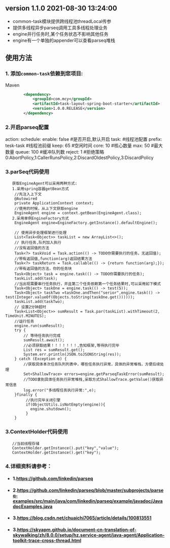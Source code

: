 
## version 1.1.0 2021-08-30 13:24:00
- common-task模块提供跨线程池threadLocal传参
- 提供多线程异步parseq调用工具多线程处理业务
- engine并行任务时,某个任务状态不影响其他任务
- engine有一个单独的appender可以查看parseq堆栈


## 使用方法

### 1. 添加`common-task`依赖到您项目:
Maven

```xml
        <dependency>
            <groupId>com.mcy</groupId>
            <artifactId>task-layout-spring-boot-starter</artifactId>
            <version>1.0.0.RELEASE</version>
        </dependency>
```
### 2.开启parseq配置
action:
  schedule:
    enable: false #是否开启,默认开启
    task:  #线程池配置
       prefix: tesk-task #线程池前缀 
       keep: 65 #空闲时间
       core: 10 #核心数量
       max: 50 #最大数量
       queue: 100 #缓冲队列数
       reject: 1 #拒绝策略0:AbortPolicy,1:CallerRunsPolicy,2:DiscardOldestPolicy,3:DiscardPolicy   
### 3.parSeq代码使用
       获取EngineAgent可以采用两种方式:
       1.采用spring容器getBean方式
        //先注入上下文
        @Autowired
        private ApplicationContext context;
        //使用的时候，从上下文获取engine
        EngineAgent engine = context.getBean(EngineAgent.class);
       2.采用单例EngineFactory方式
        EngineAgent engine=EngineFactory.getInstance().defaultEngine();

        // 使用异步处理框架进行处理
        List<Task<Object>> taskList = new ArrayList<>();
        // 执行任务,队列加入执行
        //没有返回值的方法
        Task<?> taskVoid = Task.action(() -> TODO你需要执行的任务，无返回值);
        //带有返回值,function(arg)返回结果方法
        Task<?> taskReturn = Task.callable(() -> {return function(arg);});
        //带有返回值的方法，你的任务块
        Task<Object> task = engine.task(() -> TODO你需要执行的任务);
        taskList.add(task);
        //当出现需要串行任务执行，并且第二个任务依赖第一个任务结果时,可以采用如下模式
        Task<Object> taskOne = engine.task(() -> test(5));
        Task<Object> taskTwo =taskOne.andThen("serior",engine.task(() -> test(Integer.valueOf(Objects.toString(taskOne.get())))));
        taskList.add(taskTwo);
        // 设置2分钟超时
        Task<List<Object>> sumResult = Task.par(taskList).withTimeout(2, TimeUnit.MINUTES);
        //运行任务
        engine.run(sumResult);
        try { 
            // 等待任务执行完成
            sumResult.await();
            //必须获取结果！！！！！！！,告知框架,等待执行完毕
            List res = sumResult.get();
            System.err.println(JSON.toJSONString(res));
        } catch (Exception e) {
            //获取具体本次任务队列列表中，哪些任务执行异常，具体的异常堆栈，方便后续处理
            Set<ShallowTrace> errors=engine.getParseqTaskError(sumResult);
            //TODO拿到具体任务执行异常堆栈,采取方式ShallowTrace.getValue()获取异常信息
            log.error("多线程任务执行异常:",e);
        }finally {
             //执行完毕关闭引擎
             if(ObjectUtils.isNotEmpty(engine)){
               engine.shutdown();
             }
        }
### 3.ContextHolder代码使用 
       //当前线程存储
       ContextHolder.getInstance().put("key","value");
       ContextHolder.getInstance().get("key");
### 4.详细资料请参考：
- #### 1.https://github.com/linkedin/parseq
- #### 2.https://github.com/linkedin/parseq/blob/master/subprojects/parseq-examples/src/main/java/com/linkedin/parseq/example/javadoc/JavadocExamples.java
- #### 3.https://blog.csdn.net/chuaichi7065/article/details/100813551
- #### 3.https://skyapm.github.io/document-cn-translation-of-skywalking/zh/8.0.0/setup/hz.service-agent/java-agent/Application-toolkit-trace-cross-thread.html

   
               
               
        
